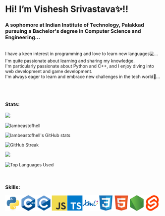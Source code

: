 # Hi! I’m Vishesh Srivastava✨!!
<h3> A sophomore at Indian Institute of Technology, Palakkad pursuing a Bachelor's degree in Computer Science and Engineering...</h3>
<!-- <div><p> <img width="150" align='left' src="Octocat/octocat-1720873444543.png"></p> -->
<br>
I have a keen interest in programming and love to learn new languages💻...<br>
I'm quite passionate about learning and sharing my knowledge.<br>
I'm particularly passionate about Python and C++, and I enjoy diving into web development and game development. <br>
I'm always eager to learn and embrace new challenges in the tech world🚀...<br></div>



<br><br>

### Stats:

![](https://komarev.com/ghpvc/?username=Iambeastofhell&color=blueviolet&style=plastic&label=PROFILE+VIEWS)
<br>

<p align="left>

![github-stats](https://stats.dooboo.io/api/github-stats?login=Iambeastofhell)

    
</p>

<p align="left"> <img src="https://github-profile-trophy.vercel.app/?username=Iambeastofhell&theme=darkhub&title=-Issues,-Reviews" alt="Iambeastofhell" /></p>


<p align="left">
    <img src="https://github-readme-stats.vercel.app/api?username=Iambeastofhell&show_icons=true&theme=github_dark&border_radius=30" alt="Iambeastofhell's GitHub stats" />
</p>



<p align="left">
    <img src="https://github-readme-streak-stats.herokuapp.com?user=Iambeastofhell&theme=highcontrast&border_radius=30" alt="GitHub Streak" />
</p>

<p align="left"> 
<a href="https://leetcode.com/112301037/"><img width="48%" src="https://leetcode.card.workers.dev/112301037?theme=dark&font=baloo&extension=null&border=2&border_radius=8"></a>
</p> 



<p align="left">
    <img src="https://github-readme-stats.vercel.app/api/top-langs/?username=Iambeastofhell&size_weight=0.5&count_weight=0.5&theme=github_dark&langs_count=10&layout=donut&border_radius=30&hide=G-code" alt="Top Languages Used" />
</p>
<br>


<h3>Skills:</h3>
<div><a href="https://www.python.org/" target="_blank" rel="noreferrer"><img align="left" alt="python" width="50px" height="50px" src="https://raw.githubusercontent.com/devicons/devicon/6910f0503efdd315c8f9b858234310c06e04d9c0/icons/python/python-original.svg" />   <a href="https://gcc.gnu.org/" target="_blank" rel="noreferrer"><img align="left" alt="cpp" width="50px" height="50px"  src="https://github.com/devicons/devicon/blob/master/icons/cplusplus/cplusplus-original.svg" /></a>
<a href="https://gcc.gnu.org/" target="_blank" rel="noreferrer"><img align="left" alt="c" width="50px" src="https://github.com/devicons/devicon/blob/master/icons/c/c-original.svg" /></a><a href="https://developer.mozilla.org/en-US/docs/Web/JavaScript" target="_blank" rel="noreferrer"><img align="left" alt="js" width="50px" height="50px"  src="https://github.com/devicons/devicon/blob/master/icons/javascript/javascript-original.svg" /></a>
<a href="https://www.typescriptlang.org/" target="_blank" rel="noreferrer"><img align="left" alt="ts" width="50px" height="50px"  src="https://github.com/devicons/devicon/blob/master/icons/typescript/typescript-original.svg" /></a><a href="https://developer.mozilla.org/en-US/docs/Web/XML" target="_blank" rel="noreferrer"><img align="left" alt="xml" width="50px"  height="50px" src="https://github.com/devicons/devicon/blob/master/icons/xml/xml-original.svg" /></a><a="https://developer.mozilla.org/en-US/docs/Web/CSS" target="_blank" rel="noreferrer"><img align="left" alt="css" width="50px"  height="50px" src="https://github.com/devicons/devicon/blob/master/icons/css3/css3-original.svg" /></a><a href="https://developer.mozilla.org/en-US/docs/Web/HTML" target="_blank" rel="noreferrer"><img align="left" alt="html" width="50px"  height="50px" src="https://github.com/devicons/devicon/blob/master/icons/html5/html5-original.svg" /></a><a href="https://nodejs.org/en" target="_blank" rel="noreferrer"><img align="left" alt="nodejs" width="50px"  height="50px" src="https://github.com/devicons/devicon/blob/master/icons/nodejs/nodejs-original.svg" /></a><a href="https://svelte.dev/" target="_blank" rel="noreferrer"><img align="left" alt="svelte" width="50px"  height="50px" src="https://github.com/devicons/devicon/blob/master/icons/svelte/svelte-original.svg" /></a>

<br><br>
<br>
<br><br>


<br>


